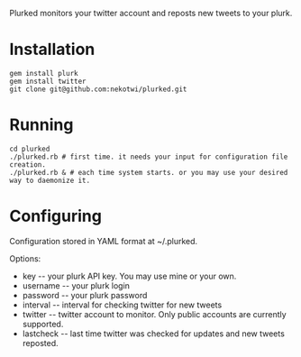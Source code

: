 Plurked monitors your twitter account and reposts new tweets to your plurk.
# Installation
	gem install plurk
	gem install twitter
	git clone git@github.com:nekotwi/plurked.git

# Running
	cd plurked
	./plurked.rb # first time. it needs your input for configuration file creation.
	./plurked.rb & # each time system starts. or you may use your desired way to daemonize it.

# Configuring
Configuration stored in YAML format at ~/.plurked.

Options:

* key -- your plurk API key. You may use mine or your own.
* username -- your plurk login
* password -- your plurk password
* interval -- interval for checking twitter for new tweets
* twitter -- twitter account to monitor. Only public accounts are currently supported.
* lastcheck -- last time twitter was checked for updates and new tweets reposted.
